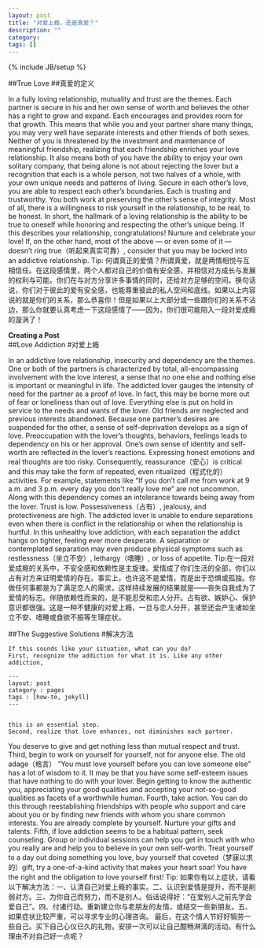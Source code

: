 ```yaml
---
layout: post
title: "对爱上瘾，还是真爱？"
description: ""
category: 
tags: []
---
```

{% include JB/setup %}

##True Love
##真爱的定义

In a fully loving relationship, mutuality and trust are the themes. Each partner is secure in his and her own sense of worth and believes the other has a right to grow and expand. Each encourages and provides room for that growth.
This means that while you and your partner share many things, you may very well have separate interests and other friends of both sexes. Neither of you is threatened by the investment and maintenance of meaningful friendship, realizing that each friendship enriches your love relationship. It also means both of you have the ability to enjoy your own solitary company, that being alone is not about rejecting the lover but a recognition that each is a whole person, not two halves of a whole, with your own unique needs and patterns of living.
Secure in each other’s love, you are able to respect each other’s boundaries. Each is trusting and trustworthy. You both work at preserving the other’s sense of integrity. Most of all, there is a willingness to risk yourself in the relationship, to be real, to be honest. In short, the hallmark of a loving relationship is the ability to be true to oneself while honoring and respecting the other’s unique being.
If this describes your relationship, congratulations! Nurture and celebrate your love! If, on the other hand, most of the above — or even some of it — doesn’t ring true（听起来真实可靠）, consider that you may be locked into an addictive relationship.
Tip: 何谓真正的爱情？所谓真爱，就是两情相悦与互相信任。在这段感情里，两个人都对自己的价值有安全感，并相信对方成长与发展的权利与可能。你们在与对方分享许多事情的同时，还给对方足够的空间。换句话说，你们对于彼此的爱有安全感，也能尊重彼此的私人空间和底线。如果以上内容说的就是你们的关系，那么恭喜你！但是如果以上大部分或一些跟你们的关系不沾边，那么你就要认真考虑一下这段感情了——因为，你们很可能陷入一段对爱成瘾的漩涡了！

**Creating a Post**   
##Love Addiction
#对爱上瘾

In an addictive love relationship, insecurity and dependency are the themes. 
One or both of the partners is characterized by total, all-encompassing involvement with the love interest,
 a sense that no one else and nothing else is important or meaningful in life. 
 The addicted lover gauges the intensity of need for the partner as a proof of love.
In fact, this may be borne more out of fear or loneliness than out of love. 
Everything else is put on hold in service to the needs and wants of the lover.
 Old friends are neglected and previous interests abandoned. 
 Because one partner’s desires are suspended for the other, 
 a sense of self-deprivation develops as a sign of love.
Preoccupation with the lover’s thoughts, behaviors, 
feelings leads to dependency on his or her approval. 
One’s own sense of identity and self-worth are reflected in the lover’s reactions.
 Expressing honest emotions and real thoughts are too risky.
Consequently, reassurance（安心）is critical and this may take the form of repeated,
 even ritualized（程式化的）activities. For example, statements like “If you don’t call me from work at 9 a.m. and 3 p.m. every day you don’t really love me” are not uncommon.
Along with this dependency comes an intolerance towards being away from the lover. Trust is low. Possessiveness（占有）, jealousy, and protectiveness are high. The addicted lover is unable to endure separations even when there is conflict in the relationship or when the relationship is hurtful.
In this unhealthy love addiction, with each separation the addict hangs on tighter, feeling ever more desperate. A separation or contemplated separation may even produce physical symptoms such as restlessness（坐立不安）, lethargy（嗜睡）, or loss of appetite.
Tip:在一段对爱成瘾的关系中，不安全感和依赖性是主旋律。爱情成了你们生活的全部，你们以占有对方来证明爱情的存在。事实上，也许这不是爱情，而是出于恐惧或孤独。你做任何事都是为了满足恋人的需求，这样持续发展的结果就是——丧失自我成为了爱情的标志。伴随依赖性而来的，是不能忍受和恋人分开。占有欲、嫉妒心、保护意识都很强。这是一种不健康的对爱上瘾，一旦与恋人分开，甚至还会产生诸如坐立不安、嗜睡或食欲不振等生理症状。

##The Suggestive Solutions
#解决方法

	If this sounds like your situation, what can you do?
	First, recognize the addiction for what it is. Like any other addiction,
	
    ---
    layout: post
    category : pages
    tags : [how-to, jekyll]
    ---


	this is an essential step.
	Second, realize that love enhances, not diminishes each partner. 
You deserve to give and get nothing less than mutual respect and trust.
Third, begin to work on yourself for yourself, not for anyone else. The old adage（格言） “You must love yourself before you can love someone else” has a lot of wisdom to it. It may be that you have some self-esteem issues that have nothing to do with your lover. Begin getting to know the authentic you, appreciating your good qualities and accepting your not-so-good qualities as facets of a worthwhile human.
Fourth, take action. You can do this through reestablishing friendships with people who support and care about you or by finding new friends with whom you share common interests. You are already complete by yourself. Nurture your gifts and talents.
Fifth, if love addiction seems to be a habitual pattern, seek counseling. Group or individual sessions can help you get in touch with who you really are and help you to believe in your own self-worth.
Treat yourself to a day out doing something you love, buy yourself that coveted（梦寐以求的）gift, try a one-of-a-kind activity that makes your heart soar! You have the right and the obligation to love yourself first!
Tip: 如果你有以上症状，请看以下解决方法：一、认清自己对爱上瘾的事实。二、认识到爱情是提升，而不是削弱对方。三、为你自己而努力，而不是别人。俗话说得好：“在爱别人之前先学会爱自己”。四、付诸行动。重新建立你与老朋友的友情，或结交一些新朋友。五、如果症状比较严重，可以寻求专业的心理咨询。
最后，在这个情人节好好犒劳一些自己。买下自己心仪已久的礼物，安排一次可以让自己酣畅淋漓的活动。有什么理由不对自己好一点呢？